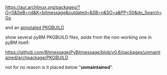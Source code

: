 https://aur.archlinux.org/packages/?O=0&SeB=nd&K=bitmessage&outdated=&SB=n&SO=a&PP=50&do_Search=Go

and an [annotated PKGBUILD](https://gist.github.com/anonymous/d89b10bb8a629346c4603f16a9b2e05b)


show several pyBM PKGBUILD files, aside from the non-working one in pyBM itself: 

https://github.com/Bitmessage/PyBitmessage/blob/v0.6/packages/unmaintained/archpackage/PKGBUILD

not for no reason is it placed below "**unmaintained**".